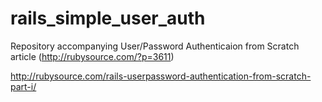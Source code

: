 rails_simple_user_auth
======================

Repository accompanying User/Password Authenticaion from Scratch
article (http://rubysource.com/?p=3611)

http://rubysource.com/rails-userpassword-authentication-from-scratch-part-i/
